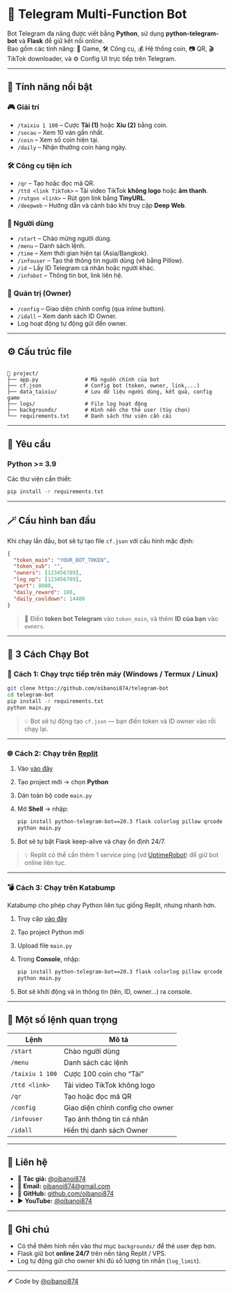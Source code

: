 # 🤖 Telegram Multi-Function Bot

Bot Telegram đa năng được viết bằng **Python**, sử dụng **python-telegram-bot** và **Flask** để giữ kết nối online.  
Bao gồm các tính năng: 🎲 Game, 🛠 Công cụ, 💰 Hệ thống coin, 📷 QR, 🎬 TikTok downloader, và ⚙️ Config UI trực tiếp trên Telegram.

---

## 🚀 Tính năng nổi bật

### 🎮 Giải trí
- `/taixiu 1 100` – Cược **Tài (1)** hoặc **Xỉu (2)** bằng coin.
- `/socau` – Xem 10 ván gần nhất.
- `/coin` – Xem số coin hiện tại.
- `/daily` – Nhận thưởng coin hàng ngày.

### 🛠 Công cụ tiện ích
- `/qr` – Tạo hoặc đọc mã QR.
- `/ttd <link TikTok>` – Tải video TikTok **không logo** hoặc **âm thanh**.
- `/rutgon <link>` – Rút gọn link bằng **TinyURL**.
- `/deepweb` – Hướng dẫn và cảnh báo khi truy cập **Deep Web**.

### 👤 Người dùng
- `/start` – Chào mừng người dùng.
- `/menu` – Danh sách lệnh.
- `/time` – Xem thời gian hiện tại (Asia/Bangkok).
- `/infouser` – Tạo thẻ thông tin người dùng (vẽ bằng Pillow).
- `/id` – Lấy ID Telegram cá nhân hoặc người khác.
- `/infobot` – Thông tin bot, link liên hệ.

### 👑 Quản trị (Owner)
- `/config` – Giao diện chỉnh config (qua inline button).
- `/idall` – Xem danh sách ID Owner.
- Log hoạt động tự động gửi đến owner.

---

## ⚙️ Cấu trúc file

```

📂 project/
├── app.py               # Mã nguồn chính của bot
├── cf.json              # Config bot (token, owner, link,...)
├── data_taixiu/         # Lưu dữ liệu người dùng, kết quả, config game
├── logs/                # File log hoạt động
├── backgrounds/         # Hình nền cho thẻ user (tùy chọn)
└── requirements.txt     # Danh sách thư viện cần cài

````

---

## 🧩 Yêu cầu

### Python >= 3.9  
Các thư viện cần thiết:

```bash
pip install -r requirements.txt
````

---

## 🪄 Cấu hình ban đầu

Khi chạy lần đầu, bot sẽ tự tạo file `cf.json` với cấu hình mặc định:

```json
{
  "token_main": "YOUR_BOT_TOKEN",
  "token_sub": "",
  "owners": [123456789],
  "log_op": [123456789],
  "port": 8080,
  "daily_reward": 100,
  "daily_cooldown": 14400
}
```

> 🔑 Điền **token bot Telegram** vào `token_main`, và thêm **ID của bạn** vào `owners`.

---

## 🚀 3 Cách Chạy Bot

### 🧭 **Cách 1: Chạy trực tiếp trên máy (Windows / Termux / Linux)**

```bash
git clone https://github.com/oibanoi874/telegram-bot
cd telegram-bot
pip install -r requirements.txt
python main.py
```

> 💡 Bot sẽ tự động tạo `cf.json` — bạn điền token và ID owner vào rồi chạy lại.

---

### 🌐 **Cách 2: Chạy trên [Replit](https://replit.com/)**

1. Vào [vào đây](https://replit.com)
2. Tạo project mới → chọn **Python**
3. Dán toàn bộ code `main.py`
4. Mở **Shell** → nhập:

   ```bash
   pip install python-telegram-bot==20.3 flask colorlog pillow qrcode feedparser beautifulsoup4 requests
   python main.py
   ```
5. Bot sẽ tự bật Flask keep-alive và chạy ổn định 24/7.

> 💡 Replit có thể cần thêm 1 service ping (vd [UptimeRobot](https://uptimerobot.com)) để giữ bot online liên tục.

---

### 💣 **Cách 3: Chạy trên Katabump**

Katabump cho phép chạy Python liên tục giống Replit, nhưng nhanh hơn.

1. Truy cập [vào đây]([https://katabump.com](https://dashboard.katabump.com/auth/login#9ce953))
2. Tạo project Python mới
3. Upload file `main.py`
4. Trong **Console**, nhập:

   ```bash
   pip install python-telegram-bot==20.3 flask colorlog pillow qrcode feedparser beautifulsoup4 requests
   python main.py
   ```
5. Bot sẽ khởi động và in thông tin (tên, ID, owner...) ra console.
---

## 📜 Một số lệnh quan trọng

| Lệnh            | Mô tả                            |
| --------------- | -------------------------------- |
| `/start`        | Chào người dùng                  |
| `/menu`         | Danh sách các lệnh               |
| `/taixiu 1 100` | Cược 100 coin cho “Tài”          |
| `/ttd <link>`   | Tải video TikTok không logo      |
| `/qr`           | Tạo hoặc đọc mã QR               |
| `/config`       | Giao diện chỉnh config cho owner |
| `/infouser`     | Tạo ảnh thông tin cá nhân        |
| `/idall`        | Hiển thị danh sách Owner         |

---

## 💬 Liên hệ

* 👑 **Tác giả:** [@oibanoi874](https://t.me/oibanoi874)
* 📧 **Email:** [oibanoi874@gmail.com](mailto:oibanoi874@gmail.com)
* 🐙 **GitHub:** [github.com/oibanoi874](https://github.com/oibanoi874)
* ▶️ **YouTube:** [@oibanoi874](https://www.youtube.com/@oibanoi874)

---

## 🧠 Ghi chú

* Có thể thêm hình nền vào thư mục `backgrounds/` để thẻ user đẹp hơn.
* Flask giữ bot **online 24/7** trên nền tảng Replit / VPS.
* Log tự động gửi cho owner khi đủ số lượng tin nhắn (`log_limit`).

---
🪶 Code by [@oibanoi874](https://t.me/oibanoi874)

